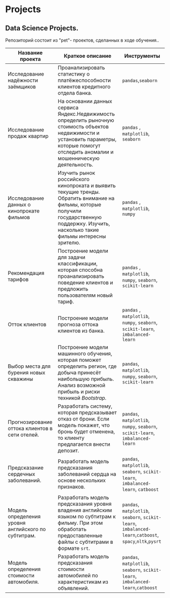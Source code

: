 # Projects
## Data Science Projects.

Репозиторий состоит из "pet"- проектов, сделанных в ходе обучения..

| Название проекта  | Краткое описание | Инструменты |
|--|--|--|
Исследование надёжности заёмщиков | Проанализировать статистику о платёжеспособности клиентов кредитного отдела банка. | `pandas`,`seaborn` |
Исследование продаж квартир | На основании данных сервиса Яндекс.Недвижимость определить рыночную стоимость объектов недвижимости и установить параметры, которые помогут отследить аномалии и мошенническую деятельность. | `pandas` , `matplotlib`, `seaborn`|
Исследование данных о кинопрокате фильмов | Изучить рынок российского кинопроката и выявить текущие тренды. Обратить внимание на фильмы, которые получили государственную поддержку. Изучить, насколько такие фильмы интересны зрителю. | `pandas` , `matplotlib`, `numpy`|
Рекомендация тарифов | Построение модели для задачи классификации, которая способна проанализировать поведение клиентов и предложить пользователям новый тариф. | `pandas` , `matplotlib`, `numpy`, `seaborn`, `scikit-learn`|
Отток клиентов | Построение модели прогноза оттока клиентов из банка. | `pandas` , `matplotlib`, `numpy`, `seaborn`, `scikit-learn`, `imbalanced-learn`|
Выбор места для бурения новых скважины | Построение модели машинного обучения, которая поможет определить регион, где добыча принесёт наибольшую прибыль. Анализ возможной прибыль и риски техникой _Bootstrap._ | `pandas`, `matplotlib`, `numpy`, `seaborn`, `scikit-learn`|
Прогнозирование оттока клиентов в сети отелей. | Разработать систему, которая предсказывает отказ от брони. Если модель покажет, что бронь будет отменена, то клиенту предлагается внести депозит. | `pandas`, `matplotlib`, `numpy`, `seaborn`, `scikit-learn`, `imbalanced-learn`|
Предсказание сердечных заболеваний. | Разработать модель предсказания заболеваний сердца на основе нескольких признаков. | `pandas`, `matplotlib`, `seaborn`, `scikit-learn`, `imbalanced-learn`, `catboost`|
Модель определения уровня английского по субтитрам. | Разработать модель предсказания уровня владения английским языком по субтитрам к фильму. При этом обработать предоставленные файлы с субтитрами в формате `srt`. | `pandas`, `matplotlib`, `seaborn`, `scikit-learn`, `imbalanced-learn`,`catboost`, `spacy`,`nltk`,`pysrt`|
Модель определения стоимости автомобиля. | Разработать модель предсказания стоимости автомобилей по характеристикам из объявлений. | `pandas`, `matplotlib`, `seaborn`, `scikit-learn`, `imbalanced-learn`,`catboost`|

